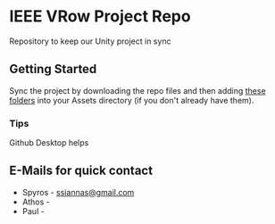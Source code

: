 # IEEE VRow Project Repo
Repository to keep our Unity project in sync

## Getting Started

Sync the project by downloading the repo files and then adding [these folders](https://drive.google.com/open?id=1ueX5vmJd8XLqhpkRlxhojN_39_ZXEQaF) into your Assets directory (if you don't already have them).

### Tips

Github Desktop helps

## E-Mails for quick contact

* Spyros - ssiannas@gmail.com
* Athos - 
* Paul - 
